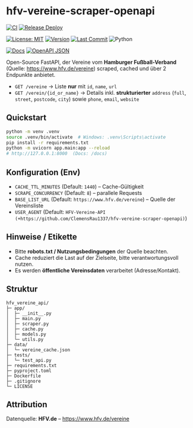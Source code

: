 # hfv-vereine-scraper-openapi

[![CI](https://img.shields.io/github/actions/workflow/status/ClemensRau1337/hfv-vereine-scraper-openapi/ci.yml?label=CI)](../../actions/workflows/ci.yml)
[![Release Deploy](https://img.shields.io/github/actions/workflow/status/ClemensRau1337/hfv-vereine-scraper-openapi/release-deploy.yml?label=release%20deploy)](../../actions/workflows/release-deploy.yml)

[![License: MIT](https://img.shields.io/badge/License-MIT-green.svg)](LICENSE)
[![Version](https://img.shields.io/github/v/release/ClemensRau1337/hfv-vereine-scraper-openapi?sort=semver)](https://github.com/ClemensRau1337/hfv-vereine-scraper-openapi/releases)
[![Last Commit](https://img.shields.io/github/last-commit/ClemensRau1337/hfv-vereine-scraper-openapi)](https://github.com/ClemensRau1337/hfv-vereine-scraper-openapi/commits)
![Python](https://img.shields.io/badge/python-3.11%2B-blue)

[![Docs](https://img.shields.io/badge/OpenAPI-Docs-blue)](https://hfv-vereine-scraper-openapi.prod.wyndiq.de/docs)
[![OpenAPI JSON](https://img.shields.io/badge/OpenAPI-JSON-informational)](https://hfv-vereine-scraper-openapi.prod.wyndiq.de/openapi.json)

Open-Source FastAPI, der Vereine vom **Hamburger Fußball-Verband** (Quelle: <https://www.hfv.de/vereine>) scraped, cached und über 2 Endpunkte anbietet.

- `GET /vereine` → Liste **nur** mit `id`, `name`, `url`
- `GET /verein/{id_or_name}` → Details inkl. **strukturierter** `address` (`full`, `street`, `postcode`, `city`) sowie `phone`, `email`, `website`

## Quickstart

```bash
python -m venv .venv
source .venv/bin/activate  # Windows: .venv\Scripts\activate
pip install -r requirements.txt
python -m uvicorn app.main:app --reload
# http://127.0.0.1:8000  (Docs: /docs)
```

## Konfiguration (Env)

- `CACHE_TTL_MINUTES` (Default: `1440`) – Cache-Gültigkeit
- `SCRAPE_CONCURRENCY` (Default: `8`) – parallele Requests
- `BASE_LIST_URL` (Default: `https://www.hfv.de/vereine`) – Quelle der Vereinsliste
- `USER_AGENT` (Default: `HFV-Vereine-API (+https://github.com/ClemensRau1337/hfv-vereine-scraper-openapi)`)

## Hinweise / Etikette

- Bitte **robots.txt / Nutzungsbedingungen** der Quelle beachten.
- Cache reduziert die Last auf der Zielseite, bitte verantwortungsvoll nutzen.
- Es werden **öffentliche Vereinsdaten** verarbeitet (Adresse/Kontakt).

## Struktur

```
hfv_vereine_api/
├─ app/
│  ├─ __init__.py
│  ├─ main.py
│  ├─ scraper.py
│  ├─ cache.py
│  ├─ models.py
│  └─ utils.py
├─ data/
│  └─ vereine_cache.json
├─ tests/
│  └─ test_api.py
├─ requirements.txt
├─ pyproject.toml
├─ Dockerfile
├─ .gitignore
└─ LICENSE
```

## Attribution

Datenquelle: **HFV.de** – <https://www.hfv.de/vereine>
